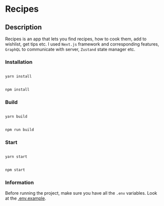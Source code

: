 # Recipes

## Description

Recipes is an app that lets you find recipes, how to cook them, add to wishlist, get tips etc. I used `Next.js` framework and corresponding features, `GraphQL` to communicate with server, `Zustand` state manager etc.

### Installation

```bash

yarn install

```

```bash

npm install

```

### Build

```bash

yarn build

```

```bash

npm run build

```

### Start

```bash

yarn start

```

```bash

npm start

```

### Information

Before running the project, make sure you have all the `.env` variables. Look at the [.env.example](/.env.example).
